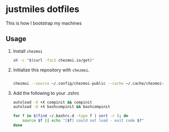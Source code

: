 # justmiles dotfiles

This is how I bootstrap my machines

## Usage

1. Install `chezmoi`

    ```bash
    sh -c "$(curl -fsLS chezmoi.io/get)"
    ```

2. Initialize this repository with `chezmoi`.

    ```bash
    
    chezmoi --source ~/.config/chezmoi-public --cache ~/.cache/chezmoi-public --refresh-externals init --apply https://github.com/justmiles/dotfiles.git
    ```

2. Add the following to your .zshrc

    ```bash
    autoload -U +X compinit && compinit
    autoload -U +X bashcompinit && bashcompinit

    for f in $(find ~/.bashrc.d -type f | sort -r ); do
        source $f || echo "[$f] could not load - exit code $?"
    done
    ```
